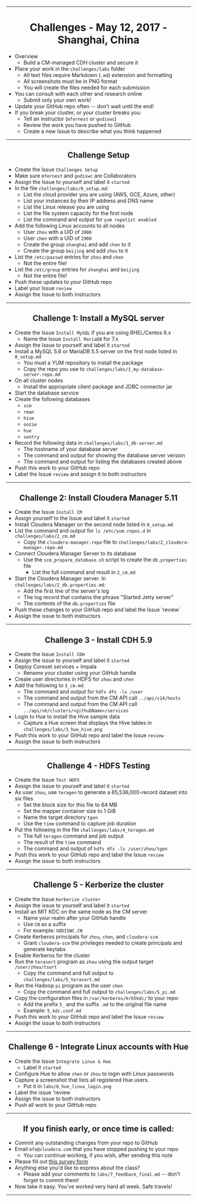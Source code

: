 <!-- CSS work goes here for the time being -->
<!-- set a:link text-decoration to none -->
<!-- set a:hover text-decoration to underline -->
<!-- http://forums.markdownpad.com/discussion/143/include-pdf-pagebreak-instructions-in-markdown/p1 -->

---
<div style="page-break-after: always;"></div>

# <center> Challenges - May 12, 2017 - Shanghai, China

* Overview
  * Build a CM-managed CDH cluster and secure it
* Place your work in the `challenges/labs` folder
  * All text files require  Markdown (`.md`) extension and formatting
  * All screenshots must be in PNG format
  * You will create the files needed for each submission
* You can consult with each other and research online
  * Submit only your own work!
* Update your GitHub repo often -- don't wait until the end!
* If you break your cluster, or your cluster breaks you:
  * Tell an instructor (`mfernest` or `godiswc`)
  * Review the work you have pushed to GitHub
  * Create a new Issue to describe what you think happened

---
<div style="page-break-after: always;"></div>

## <center> Challenge Setup

* Create the Issue `Challenges Setup`
* Make sure `mfernest` and `godiswc` are Collaborators
* Assign the Issue to yourself and label it `started`
* In the file `challenges/labs/0_setup.md`:
  * List the cloud provider you are using (AWS, GCE, Azure, other)
  * List your instances by their IP address and DNS name
  * List the Linux release you are using 
  * List the file system capacity for the first node 
  * List the command and output for `yum repolist enabled` 
* Add the following Linux accounts to all nodes
  * User `zhou` with a UID of `2800`
  * User `chen` with a UID of `2900`
  * Create the group `shanghai` and add `chen` to it
  * Create the group `beijing` and add `zhou` to it
* List the `/etc/passwd` entries for `zhou` and `chen` 
  * Not the entire file!
* List the `/etc/group` entries for `shanghai` and `beijing` 
  * Not the entire file!
* Push these updates to your GitHub repo
* Label your Issue `review` 
* Assign the Issue to both instructors

---
<div style="page-break-after: always;"></div>

## <center> Challenge 1: Install a MySQL server

* Create the Issue `Install MySQL` if you are using RHEL/Centos 6.x
  * Name the Issue `Install MariaDB` for 7.x
* Assign the Issue to yourself and label it `started`
* Install a MySQL 5.6 or MariaDB 5.5 server on the first node listed in `0_setup.md`
    * You must a YUM repository to install the package
    * Copy the repo you use to `challenges/labs/1_my-database-server.repo.md`
* On all cluster nodes
    * Install the appropriate client package and JDBC connector jar
* Start the database service
* Create the following databases
    * `scm`
    * `rman`
    * `hive`
    * `oozie`
    * `hue`
    * `sentry`
* Record the following data in `challenges/labs/1_db-server.md`
    * The hostname of your database server 
    * The command and output for showing the database server version
    * The command and output for listing the databases created above
* Push this work to your GitHub repo
* Label the Issue `review` and assign it to both instructors

---
<div style="page-break-after: always;"></div>

## <center> Challenge 2: Install Cloudera Manager 5.11

* Create the Issue `Install CM`
* Assign yourself to the Issue and label it `started`
* Install Cloudera Manager on the second node listed in `0_setup.md`
* List the command and output for `ls /etc/yum.repos.d` in `challenges/labs/2_cm.md`
  * Copy the `cloudera-manager.repo` file to `challenges/labs/2_cloudera-manager.repo.md`
* Connect Cloudera Manager Server to its database
  * Use the `scm_prepare_database.sh` script to create the `db.properties` file 
    * List the full command and result in `2_cm.md`
* Start the Cloudera Manager server. In `challenges/labs/2_db.properties.md`:
  * Add the first line of the server's log
  * The log record that contains the phrase "Started Jetty server"
  * The contents of the `db.properties` file 
* Push these changes to your GitHub repo and label the Issue 'review`
* Assign the issue to both instructors

---
<div style="page-break-after: always;"></div>

## <center> Challenge 3 - Install CDH 5.9

* Create the Issue `Install CDH`
* Assign the issue to yourself and label it `started`
* Deploy Coreset services + Impala
  * Rename your cluster using your GitHub handle
* Create user directories in HDFS for `zhou` and `chen`
* Add the following to `3_cm.md`:
    * The command and output for `hdfs dfs -ls /user`
    * The command and output from the CM API call `../api/v14/hosts` 
    * The command and output from the CM API call `../api/v6/clusters/<githubName>/services`
* Login to Hue to install the Hive sample data
    * Capture a Hue screen that displays the Hive tables in `challenges/labs/3_hue_hive.png`
* Push this work to your GitHub repo and label the Issue `review`
* Assign the issue to both instructors

---
<div style="page-break-after: always;"></div>

## <center> Challenge 4 - HDFS Testing

* Create the Issue `Test HDFS`
* Assign the issue to yourself and label it `started`
* As user `zhou`, use `teragen` to generate a 65,536,000-record dataset into six files
    * Set the block size for this file to 64 MB
    * Set the mapper container size to 1 GiB
    * Name the target directory `tgen`
    * Use the `time` command to capture job duration
* Put the following in the file `challenges/labs/4_teragen.md`
    * The full `teragen` command and job output 
    * The result of the `time` command
    * The command and output of `hdfs dfs -ls /user/zhou/tgen`
* Push this work to your GitHub repo and label the Issue `review`
* Assign the issue to both instructors

---
<div style="page-break-after: always;"></div>

## <center> Challenge 5 - Kerberize the cluster

* Create the Issue `Kerberize cluster`
* Assign the issue to yourself and label it `started`
* Install an MIT KDC on the same node as the CM server
  * Name your realm after your GitHub handle
  * Use `CN` as a suffix
  * For example: `GODISWC.CN`
* Create Kerberos principals for `zhou`, `chen`, and `cloudera-scm`
  * Grant `cloudera-scm` the privileges needed to create principals and generate keytabs
* Enable Kerberos for the cluster
* Run the `terasort` program as `zhou` using the output target `/user/zhou/tsort`
  * Copy the command and full output to `challenges/labs/5_terasort.md`
* Run the Hadoop `pi` program as the user `chen`
  * Copy the command and full output to `challenges/labs/5_pi.md`
*  Copy the configuration files in `/var/kerberos/krb5kdc/` to your repo:
    * Add the prefix `5_` and the suffix `.md` to the original file name
    * Example: `5_kdc.conf.md`
* Push this work to your GitHub repo and label the Issue `review`
* Assign the issue to both instructors

---
<div style="page-break-after: always;"></div>

## <center> Challenge 6 - Integrate Linux accounts with Hue

* Create the Issue `Integrate Linux & Hue`
  * Label it `started`
* Configure Hue to allow `chen` or `zhou` to login with Linux passwords
* Capture a screenshot that lists all registered Hue users.
  * Put it in `labs/6_hue_linux_login.png`
* Label the issue 'review
* Assign the issue to both instructors
* Push all work to your GitHub repo

---
<div style="page-break-after: always;"></div>

## <center> If you finish early, or once time is called:

* Commit any outstanding changes from your repo to GitHub
* Email `mfe@cloudera.com` that you have stopped pushing to your repo
  * You can continue working, if you wish, after sending this note
* Please fill out [this survey form](https://goo.gl/forms/pmHeHx03zRu3cnlc2)
* Anything else you'd like to express about the class?
  * Please add your comments to `labs/7_feedback_final.md` -- don't forget to commit them!
* Now take it easy. You've worked very hard all week. Safe travels!

---
<div style="page-break-after: always;"></div>
